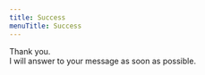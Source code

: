 ```yaml
---
title: Success
menuTitle: Success
---
```


Thank you. <br />
I will answer to your message as soon as possible.
